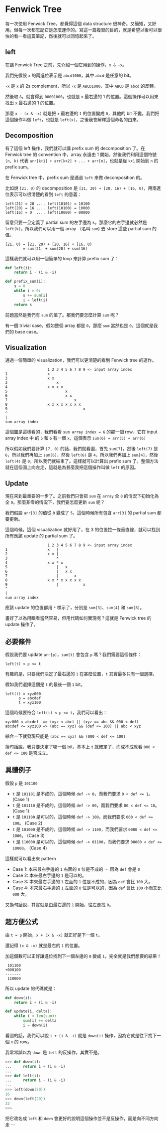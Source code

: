 # Fenwick Tree

每一次使用 Fenwick Tree，都覺得這個 data structure 很神奇。又簡短，又好用。但每一次都忘記它是怎麼運作的。寫這一篇複習的目的，就是希望以後可以很快的看一看這篇筆記，然後就可以回憶起來了。

## left

在講 Fenwick Tree 之前，先介紹一個它用到的操作，`x & -x`。

我們先假設 `x` 的兩進位表示是 `abcd1000`，其中 `abcd` 是任意的 bit。

`-x` 是 `x` 的 2s complement，所以 `-x` 是 `ABCD1000`，其中 `ABCD` 是 `abcd` 的反轉。

然後取 `&`，就會得到 `00001000`，也就是 `x` 最右邊的 1 的位置。這個操作可以用來找出 `x` 最右邊的 1 的位置。

那麼 `x - (x & -x)` 就是把 `x` 最右邊的 `1` 的位置變成 `0`，其他的 bit 不變。我們把這個操作叫做 `left`，也就是 `left(x)`，之後我會解釋這個命名的由來。

## Decomposition

有了這個 left 操作，我們就可以講 prefix sum 的 decomposition 了。在 Fenwick tree 的 convention 中，array 永遠由 1 開始。然後我們利用這個符號 `[n, k)` 代表 `arr[k+1] + arr[k+2] + ... + arr[n]`，也就是從 `k+1` 開始到 `n` 的 prefix sum。

在 Fenwick tree 中，prefix sum 是通過 `left` 來做 decomposition 的。

比如說 `[21, 0)` 的 decomposition 是 `[21, 20) + [20, 16) + [16, 0)`，用兩進位表示可以很清楚的看到 `left` 的意義： 

```
left(21) = 20 .... left(10101) = 10100
left(20) = 16 .... left(10100) = 10000
left(16) = 0  .... left(10000) = 00000
```

留意只要一旦定義了 partial sum 的左手邊為 `k`，那麼它的右手邊就必然是 `left(k)`，所以我們可以用一個 array （名叫 `sum`) 去 store 這些 partial sum 的值。

```
[21, 0) = [21, 20) + [20, 16) + [16, 0)
        = sum[21] + sum[20] + sum[16]
```

這樣我們就可以用一個簡單的 loop 來計算 prefix sum 了：

```python
def left(i):
    return i - (i & -i)

def prefix_sum(i):
    s = 0
    while i > 0:
        s += sum[i]
        i = left(i)
    return s
```

前題當然是我們有 `sum` 的值了。那我們要怎麼計算 `sum` 呢？

有一個 trivial case，假如整個 array 都是 `0`，那麼 `sum` 當然也是 `0`。這個就是我們的 base case。

## Visualization

通過一個簡單的 visualization，我們可以更清楚的看到 Fenwick tree 的運作。

```
                   1 2 3 4 5 6 7 8 9 <- input array index
1                  x   
2                  x x 
3                      x 
4                  x x x x
5                          x
6                          x x
7                              x
8                  x x x x x x x x 
9                                  x
^
|
sum array index
```

這個圖是這樣看的，我們看看 `sum array index = 6` 的那一個 row，它在 input array index 中 的 `5` 和 `6` 有一個 `x`，這個表示 `sum(6) = arr(5) + arr(6)`

所以假如我們要計算 `[7, 0)` 的話，我們就看圖，首先 `sum[7]`，然後 `left(7)` 是 `6`，所以我們再加上 `sum[6]`，然後 `left(6)` 是 `4`，所以我們再加上 `sum[4]`，然後 `left(4)` 是 `0`，所以我們就結束了。這樣就可以計算出 prefix sum 了。整個方法就在這個圖上向左走，這就是為甚麼我把這個操作叫做 `left` 的原因。

## Update

現在來到最重要的一步了。之前我們只會把 `sum` 在 `array` 全 `0` 的情況下初始化為全 `0`。那麼非零的情況下，我們要怎麼更新 `sum` 呢？

我們假設 `arr[3]` 的值從 `0` 變成了 `5`，這個時候所有包含 `arr[3]` 的 partial sum 都要更新。

這個時候，這個 visualization 就好用了，在 3 的位置拉一條垂直線，就可以找到所有應該 update 的 partial sum 了。

```
                   1 2 3 4 5 6 7 8 9 <- input array index
1                  x   |
2                  x x |
3                      * 
4                  x x * x
5                      |   x
6                      |   x x
7                      |       x
8                  x x * x x x x x 
9                      |           x
^
|
sum array index
```

應該 update 的位置都用 `*` 標示了，分別是 `sum[3]`、`sum[4]` 和 `sum[8]`。

畫好了以為用眼看當然容易，但用代碼如何實現呢？這就是 Fenwick tree 的 update 操作了。

## 必要條件

假設我們要 update `arr[p]`，`sum[t]` 會包含 `p` 嗎？我們需要這個條件：

```
left(t) < p <= t
```

有趣的是，只要我們決定了最右邊的 `1` 在甚麼位置，`t` 其實最多只有一個選擇。

假如我們選擇這個是 `t` 的最後一個 `1` bit。

```
left(t) = xyz000
      p = abcdef
      t = xyz100
```

這個時候要符合 `left(t) < p <= t`，我們可以看出：

```
xyz000 < abcdef  => (xyz < abc) || (xyz == abc && 000 < def)
abcdef <= xyz100 => (abc == xyz) && (def <= 100) || abc < xyz
```

綜合一下就發現只能是 `(abc == xyz) && (000 < def <= 100)`

換句話說，我只要決定了哪一個 bit，基本上 `t` 就確定了，而成不成就看 `000 < def <= 100` 是否成立。

## 具體例子

假設 `p` 是 `101100`

- `t` 是 `101101` 是不成的，這個時候 `def -> 0`，而我們要求 `0 < def <= 1`。 (Case 1)
- `t` 是 `101110` 是不成的，這個時候 `def -> 00`，而我們要求 `00 < def <= 10`。 (Case 1)
- `t` 是 `101100` 是可以的，這個時候 `def -> 100`，而我們要求 `000 < def <= 100`。 (Case 2)
- `t` 是 `101000` 是不成的，這個時候 `def -> 1100`，而我們要求 `0000 < def <= 1000`。  (Case 3)
- `t` 是 `110000` 是可以的，這個時候 `def -> 01100`，而我們要求 `00000 < def <= 10000`。  (Case 4)

這樣就可以看出來 pattern

- Case 1: 本來最右手邊的 `1` 右面的 `0` 位是不成的 ⋯ 因為 `def` 會是 `0`
- Case 2: 本來最右手邊的 `1` 是可以的。
- Case 3: 本來最右手邊的 `1` 左面的 `1` 位是不成的，因為 `def` 會比 `100` 大。
- Case 4: 本來最右手邊的 `1` 左面的 `0` 位是可以的，因為 `def` 會比 `100` 小而又比 `000` 大。

又換句話說，其實就是由最右邊的 `1` 開始，往左走找 `0`。

## 超方便公式
由 `t = p` 開始，`x + (x & -x)` 就正好是下一個 `t`。

還記得 `(x & -x)` 就是最右的 `1` 的位置。

加這個數可以正好讓進位找到下一個左邊的 `0` 變成 `1`，完全就是我們想要的結果！

```
 101100
+000100
-------
 110000
```

所以 update 的代碼就是：

```python
def down(i):
    return i + (i & -i)

def update(i, delta):
    while i < len(sum):
        sum[i] += delta
        i = down(i)
```

看圖的話，我們可以說 `i + (i & -i)` 就是 `down(i)` 操作，因為它就是往下找下一個 `x` 的 row。

我常常誤以為 `down` 是 `left` 的反操作，其實不是。

```py
>>> def down(i):
...     return i + (i & -i)
... 
>>> def left(i):
...     return i - (i & -i)
... 
>>> left(down(20))
16
>>> down(left(20))
32
>>> 
```

把它改名成 `left` 和 `down` 會更好的說明這個操作並不是反操作，而是向不同方向走 ⋯
